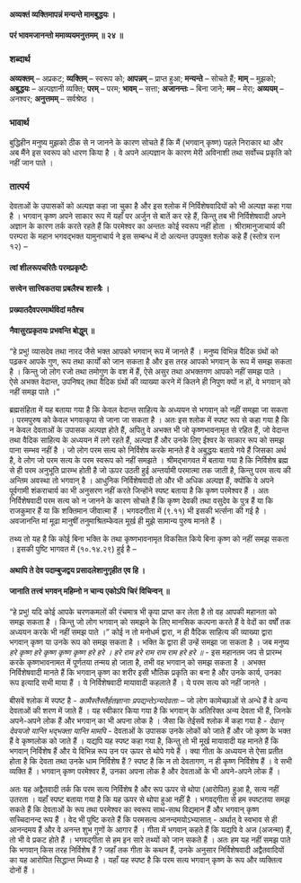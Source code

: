 #### अव्यक्तं व्यक्तिमापन्नं मन्यन्ते मामबुद्धयः ।
#### परं भावमजानन्तो ममाव्ययमनुत्तमम् ॥ २४ ॥

### शब्दार्थ

**अव्यक्तम्** – अप्रकट; **व्यक्तिम्** – स्वरूप को; **आपन्नम्** – प्राप्त हुआ; **मन्यन्ते** – सोचते हैं; **माम्** – मुझको; **अबुद्धयः** – अल्पज्ञानी व्यक्ति; **परम्** – परम; **भावम्** – सत्ता; **अजानन्तः** – बिना जाने; **मम** – मेरा; **अव्ययम्** – अनश्वर; **अनुत्तमम्** – सर्वश्रेष्ठ ।

### भावार्थ

बुद्धिहीन मनुष्य मुझको ठीक से न जानने के कारण सोचते हैं कि मैं (भगवान् कृष्ण) पहले निराकार था और अब मैंने इस स्वरूप को धारण किया है । वे अपने अल्पज्ञान के कारण मेरी अविनाशी तथा सर्वोच्च प्रकृति को नहीं जान पाते ।

### तात्पर्य

देवताओं के उपासकों को अल्पज्ञ कहा जा चुका है और इस श्लोक में निर्विशेषवादियों को भी अल्पज्ञ कहा गया है । भगवान् कृष्ण अपने साकार रूप में यहाँ पर अर्जुन से बातें कर रहे हैं, किन्तु तब भी निर्विशेषवादी अपने अज्ञान के कारण तर्क करते रहते हैं कि परमेश्वर का अन्ततः कोई स्वरूप नहीं होता । श्रीरामानुजाचार्य की परम्परा के महान भगवद्भक्त यामुनाचार्य ने इस सम्बन्ध में दो अत्यन्त उपयुक्त श्लोक कहे हैं (स्तोत्र रत्न १२) –

#### त्वां शीलरूपचरितैः परमप्रकृष्टैः
#### सत्त्वेन सात्त्विकतया प्रबलैश्च शास्त्रैः ।
#### प्रख्यातदैवपरमार्थविदां मतैश्च
#### नैवासुरप्रकृतयः प्रभवन्ति बोद्धुम् ॥

“हे प्रभु! व्यासदेव तथा नारद जैसे भक्त आपको भगवान् रूप में जानते हैं । मनुष्य विभिन्न वैदिक ग्रंथों को पढ़कर आपके गुण, रूप तथा कार्यों को जान सकता है और इस तरह आपको भगवान् के रूप में समझ सकता है । किन्तु जो लोग रजो तथा तमोगुण के वश में हैं, ऐसे असुर तथा अभक्तगण आपको नहीं समझ पाते । ऐसे अभक्त वेदान्त, उपनिषद् तथा वैदिक ग्रंथों की व्याख्या करने में कितने ही निपुण क्यों न हों, वे भगवान् को नहीं समझ पाते ।”

ब्रह्मसंहिता में यह बताया गया है कि केवल वेदान्त साहित्य के अध्ययन से भगवान् को नहीं समझा जा सकता । परमपुरुष को केवल भगवत्कृपा से जाना जा सकता है । अतः इस श्लोक में स्पष्ट रूप से कहा गया है कि न केवल देवताओं के उपासक अल्पज्ञ होते हैं, अपितु वे अभक्त भी जो कृष्णभावनामृत से रहित हैं, जो वेदान्त तथा वैदिक साहित्य के अध्ययन में लगे रहते हैं, अल्पज्ञ हैं और उनके लिए ईश्वर के साकार रूप को समझ पाना सम्भव नहीं है । जो लोग परम सत्य को निर्विशेष करके मानते हैं वे अबुद्धयः बताये गये हैं जिसका अर्थ है, वे लोग जो परम सत्य के परम स्वरूप को नहीं समझते । श्रीमद्भागवत में बताया गया है कि निर्विशेष ब्रह्म से ही परम अनुभूति प्रारम्भ होती है जो ऊपर उठती हुई अन्तर्यामी परमात्मा तक जाती है, किन्तु परम सत्य की अन्तिम अवस्था तो भगवान् है । आधुनिक निर्विशेषवादी तो और भी अधिक अल्पज्ञ हैं, क्योंकि वे अपने पूर्वगामी शंकराचार्य का भी अनुसरण नहीं करते जिन्होंने स्पष्ट बताया है कि कृष्ण परमेश्वर हैं । अतः निर्विशेषवादी परम सत्य को न जानने के कारण सोचते हैं कि कृष्ण देवकी तथा वसुदेव के पुत्र हैं या कि राजकुमार हैं या कि शक्तिमान जीवात्मा हैं । भगवदगीता में (९.११) भी इसकी भर्त्सना की गई है । अवजानन्ति मां मूढा मानुषीं तनुमाश्रितम्केवल मूर्ख ही मुझे सामान्य पुरुष मानते हैं ।

तथ्य तो यह है कि कोई बिना भक्ति के तथा कृष्णभावनामृत विकसित किये बिना कृष्ण को नहीं समझ सकता । इसकी पुष्टि भागवत में (१०.१४.२९) हुई है –

#### अथापि ते देव पदाम्बुजद्वय प्रसादलेशानुगृहीत एव हि ।
#### जानाति तत्त्वं भगवन् महिम्नो न चान्य एकोऽपि चिरं विचिन्वन् ॥

“हे प्रभु! यदि कोई आपके चरणकमलों की रंचमात्र भी कृपा प्राप्त कर लेता है तो वह आपकी महानता को समझ सकता है । किन्तु जो लोग भगवान् को समझने के लिए मानसिक कल्पना करते हैं वे वेदों का वर्षों तक अध्ययन करके भी नहीं समझ पाते ।” कोई न तो मनोधर्म द्वारा, न ही वैदिक साहित्य की व्याख्या द्वारा भगवान् कृष्ण या उनके रूप को समझ सकता है । भक्ति के द्वारा ही उन्हें समझा जा सकता है । जब मनुष्य *हरे कृष्ण हरे कृष्ण कृष्ण कृष्ण हरे हरे । हरे राम हरे राम राम राम हरे हरे ॥* - इस महानतम जप से प्रारम्भ करके कृष्णभावनामत में पूर्णतया तन्मय हो जाता है, तभी वह भगवान् को समझ सकता है । अभक्त निर्विशेषवादी मानते हैं कि भगवान् कृष्ण का शरीर इसी भौतिक प्रकृति का बना है और उनके कार्य, उनका रूप इत्यादि सभी माया हैं । ये निर्विशेषवादी मायावादी कहलाते हैं । ये परम सत्य को नहीं जानते ।

बीसवें श्लोक में स्पष्ट है - *कामैस्तैस्तैर्हतज्ञानाः प्रपद्यन्तेऽन्यदेवताः* – जो लोग कामेच्छाओं से अन्धे हैं वे अन्य देवताओं की शरण में जाते हैं । यह स्वीकार किया गया है कि भगवान् के अतिरिक्त अन्य देवता भी हैं, जिनके अपने-अपने लोक हैं और भगवान् का भी अपना लोक है । जैसा कि तेईसवें श्लोक में कहा गया है - *देवान् देवयजो यान्ति भद्भक्ता यान्ति मामपि* - देवताओं के उपासक उनके लोकों को जाते हैं और जो कृष्ण के भक्त हैं वे कृष्णलोक को जाते हैं । यद्यपि यह स्पष्ट कहा गया है, किन्तु तो भी मूर्ख मायावादी यह मानते हैं कि भगवान् निर्विशेष हैं और ये विभिन्न रूप उन पर ऊपर से थोपे गये हैं । क्या गीता के अध्ययन से ऐसा प्रतीत होता है कि देवता तथा उनके धाम निर्विशेष हैं ? स्पष्ट है कि न तो देवतागण, न ही कृष्ण निर्विशेष हैं । वे सभी व्यक्ति हैं । भगवान् कृष्ण परमेश्वर हैं, उनका अपना लोक है और देवताओं के भी अपने-अपने लोक हैं ।

अतः यह अद्वैतवादी तर्क कि परम सत्य निर्विशेष है और रूप ऊपर से थोपा (आरोपित) हुआ है, सत्य नहीं उतरता । यहाँ स्पष्ट बताया गया है कि यह ऊपर से थोपा हुआ नहीं है । भगवद्गीता से हम स्पष्टतया समझ सकते हैं कि देवताओं के रूप तथा परमेश्वर का स्वरूप साथ-साथ विद्यमान हैं और भगवान् कृष्ण सच्चिदानन्द रूप हैं । वेद भी पुष्टि करते हैं कि परमसत्य आनन्दमयोऽभ्यासात् - अर्थात् वे स्वभाव से ही आनन्दमय हैं और वे अनन्त शुभ गुणों के आगार हैं । गीता में भगवान् कहते हैं कि यद्यपि वे अज (अजन्मा) हैं, तो भी वे प्रकट होते हैं । भगवद्गीता से हम इन सारे तथ्यों को जान सकते हैं । अतः हम यह नहीं समझ पाते कि भगवान् किस तरह निर्विशेष हैं ? जहाँ तक गीता के कथन हैं, उनके अनुसार निर्विशेषवादी अद्वैतवादियों का यह आरोपित सिद्धान्त मिथ्या है । यहाँ यह स्पष्ट है कि परम सत्य भगवान् कृष्ण के रूप और व्यक्तित्व दोनों हैं ।